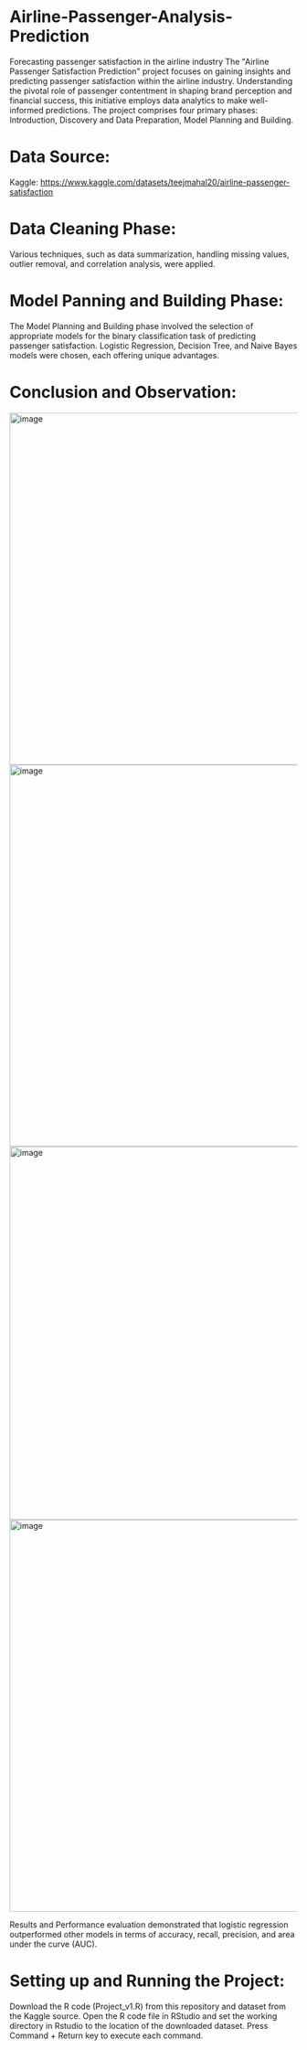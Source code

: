 # Airline-Passenger-Analysis-Prediction
Forecasting passenger satisfaction in the airline industry
The "Airline Passenger Satisfaction Prediction" project focuses on gaining insights and predicting passenger satisfaction within the airline industry. Understanding the pivotal role of passenger contentment in shaping brand perception and financial success, this initiative employs data analytics to make well-informed predictions. The project comprises four primary phases: Introduction, Discovery and Data Preparation, Model Planning and Building.

# Data Source: 
Kaggle: https://www.kaggle.com/datasets/teejmahal20/airline-passenger-satisfaction
# Data Cleaning Phase: 
Various techniques, such as data summarization, handling missing values, outlier removal, and correlation analysis, were applied. 
# Model Panning and Building Phase: 
The Model Planning and Building phase involved the selection of appropriate models for the binary classification task of predicting passenger satisfaction. Logistic Regression, Decision Tree, and Naive Bayes models were chosen, each offering unique advantages.
# Conclusion and Observation: 
<img width="616" alt="image" src="https://github.com/Nishu1996/Airline-Passenger-Analysis-Prediction/assets/26360936/64f9c263-a56a-418a-8d8e-42c6c2e66bb2">

<img width="668" alt="image" src="https://github.com/Nishu1996/Airline-Passenger-Analysis-Prediction/assets/26360936/5cb6d119-ded3-45f9-944f-8dd7ec09419c">

<img width="653" alt="image" src="https://github.com/Nishu1996/Airline-Passenger-Analysis-Prediction/assets/26360936/e3007a3e-929e-4144-8c1d-b3f83ab71786">

<img width="686" alt="image" src="https://github.com/Nishu1996/Airline-Passenger-Analysis-Prediction/assets/26360936/1ef9ef9e-14c5-4b97-b24a-fd967aaf40ce">

Results and Performance evaluation demonstrated that logistic regression outperformed other models in terms of accuracy, recall, precision, and area under the curve (AUC). 
# Setting up and Running the Project:
Download the R code (Project_v1.R) from this repository and dataset from the Kaggle source. Open the R code file in RStudio and set the working directory in Rstudio to the location of the downloaded dataset. Press Command + Return key to execute each command.
